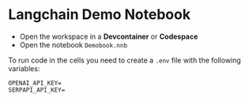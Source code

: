 # Langchain Demo Notebook

- Open the workspace in a **Devcontainer** or **Codespace**
- Open the notebook `Demobook.nnb`

To run code in the cells you need to create a `.env` file with the following variables:
```
OPENAI_API_KEY=
SERPAPI_API_KEY=
```
